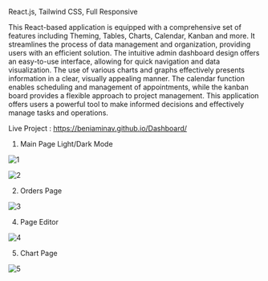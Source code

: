 React.js, Tailwind CSS, Full Responsive

This React-based application is equipped with a comprehensive set of features including Theming, Tables, Charts, Calendar, Kanban and more. It streamlines the process of data management and organization, providing users with an efficient solution. The intuitive admin dashboard design offers an easy-to-use interface, allowing for quick navigation and data visualization. The use of various charts and graphs effectively presents information in a clear, visually appealing manner. The calendar function enables scheduling and management of appointments, while the kanban board provides a flexible approach to project management. This application offers users a powerful tool to make informed decisions and effectively manage tasks and operations.

Live Project : https://beniaminav.github.io/Dashboard/

1. Main Page Light/Dark Mode

![1](https://user-images.githubusercontent.com/57075208/220954942-e1b53765-de1f-4edf-a2c8-12c365614b09.png)

![2](https://user-images.githubusercontent.com/57075208/220954991-a35060b3-a7c1-4ffa-833f-4fb1a5ac9f87.png)

2. Orders Page

![3](https://user-images.githubusercontent.com/57075208/220955063-f4dee4e6-d13f-4494-9349-c55175674717.png)

4. Page Editor

![4](https://user-images.githubusercontent.com/57075208/220955338-e8739514-cbfa-4ebc-96f6-992cf98b3b6c.png)

5. Chart Page
 
![5](https://user-images.githubusercontent.com/57075208/220955445-0b32307d-4d46-4de2-b4c3-c258096c814f.png)



